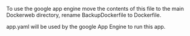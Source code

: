 To use the google app engine move the contents of this file to the main Dockerweb directory, rename BackupDockerfile to Dockerfile.

app.yaml will be used by the google App Engine to run this app. 